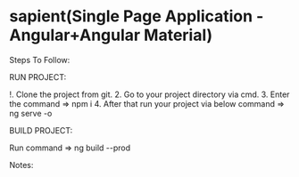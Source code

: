 # sapient(Single Page Application - Angular+Angular Material)

Steps To Follow:

RUN PROJECT:

!. Clone the project from git.
2. Go to your project directory via cmd.
3. Enter the command => npm i
4. After that run your project via below command => ng serve -o

BUILD PROJECT:

Run command => ng build --prod

Notes:




